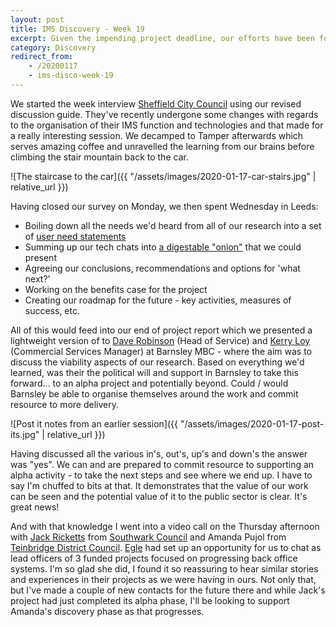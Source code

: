 ```yaml
---
layout: post
title: IMS Discovery - Week 19
excerpt: Given the impending project deadline, our efforts have been focussed on setting up our final outputs
category: Discovery
redirect_from:
    - /20200117
    - ims-disco-week-19
---
```

We started the week interview [Sheffield City Council](https://www.sheffield.gov.uk) using our revised discussion guide. They've recently undergone some changes with regards to the organisation of their IMS function and technologies and that made for a really interesting session. We decamped to Tamper afterwards which serves amazing coffee and unravelled the learning from our brains before climbing the stair mountain back to the car.

![The staircase to the car]({{ "/assets/images/2020-01-17-car-stairs.jpg" | relative_url }})

Having closed our survey on Monday, we then spent Wednesday in Leeds:

*   Boiling down all the needs we'd heard from all of our research into a set of [user need statements](https://docs.google.com/spreadsheets/d/1W4FUQWcu3EHC21ZZNTbOnMJfEkGuejbUI5NTLxm4j_I)
*   Summing up our tech chats into [a digestable "onion"](https://miro.com/app/board/o9J_kvxjiRY=/) that we could present
*   Agreeing our conclusions, recommendations and options for 'what next?'
*   Working on the benefits case for the project
*   Creating our roadmap for the future - key activities, measures of success, etc.

All of this would feed into our end of project report which we presented a lightweight version of to [Dave Robinson](https://twitter.com/DavidRob2002) (Head of Service) and [Kerry Loy](https://twitter.com/LoyKerry) (Commercial Services Manager) at Barnsley MBC - where the aim was to discuss the viability aspects of our research. Based on everything we'd learned, was their the political will and support in Barnsley to take this forward... to an alpha project and potentially beyond. Could / would Barnsley be able to organise themselves around the work and commit resource to more delivery.

![Post it notes from an earlier session]({{ "/assets/images/2020-01-17-post-its.jpg" | relative_url }})

Having discussed all the various in's, out's, up's and down's the answer was "yes". We can and are prepared to commit resource to supporting an alpha activity - to take the next steps and see where we end up. I have to say I'm chuffed to bits at that. It demonstrates that the value of our work can be seen and the potential value of it to the public sector is clear. It's great news!

And with that knowledge I went into a video call on the Thursday afternoon with [Jack Ricketts](https://twitter.com/JackRicketts8) from [Southwark Council](https://www.southwark.gov.uk/) and Amanda Pujol from [Teinbridge District Council](https://www.teignbridge.gov.uk/). [Egle](https://twitter.com/egle_a_ieva) had set up an opportunity for us to chat as lead officers of 3 funded projects focused on progressing back office systems. I'm so glad she did, I found it so reassuring to hear similar stories and experiences in their projects as we were having in ours. Not only that, but I've made a couple of new contacts for the future there and while Jack's project had just completed its alpha phase, I'll be looking to support Amanda's discovery phase as that progresses.